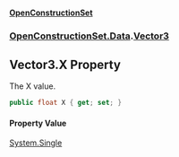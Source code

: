 #### [OpenConstructionSet](index.md 'index')
### [OpenConstructionSet.Data](index.md#OpenConstructionSet_Data 'OpenConstructionSet.Data').[Vector3](MD18vFNSqWpKLqjpcCopBw.md 'OpenConstructionSet.Data.Vector3')
## Vector3.X Property
The X value.  
```csharp
public float X { get; set; }
```
#### Property Value
[System.Single](https://docs.microsoft.com/en-us/dotnet/api/System.Single 'System.Single')

